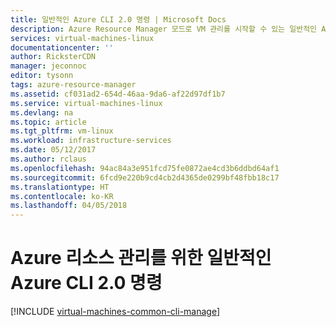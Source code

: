 ```yaml
---
title: 일반적인 Azure CLI 2.0 명령 | Microsoft Docs
description: Azure Resource Manager 모드로 VM 관리를 시작할 수 있는 일반적인 Azure CLI 2.0 명령 몇 가지를 알아봅니다.
services: virtual-machines-linux
documentationcenter: ''
author: RicksterCDN
manager: jeconnoc
editor: tysonn
tags: azure-resource-manager
ms.assetid: cf031ad2-654d-46aa-9da6-af22d97df1b7
ms.service: virtual-machines-linux
ms.devlang: na
ms.topic: article
ms.tgt_pltfrm: vm-linux
ms.workload: infrastructure-services
ms.date: 05/12/2017
ms.author: rclaus
ms.openlocfilehash: 94ac84a3e951fcd75fe0872ae4cd3b6ddbd64af1
ms.sourcegitcommit: 6fcd9e220b9cd4cb2d4365de0299bf48fbb18c17
ms.translationtype: HT
ms.contentlocale: ko-KR
ms.lasthandoff: 04/05/2018
---
```

# <a name="common-azure-cli-20-commands-for-managing-azure-resources"></a>Azure 리소스 관리를 위한 일반적인 Azure CLI 2.0 명령
[!INCLUDE [virtual-machines-common-cli-manage](../../../includes/virtual-machines-common-cli-manage.md)]

